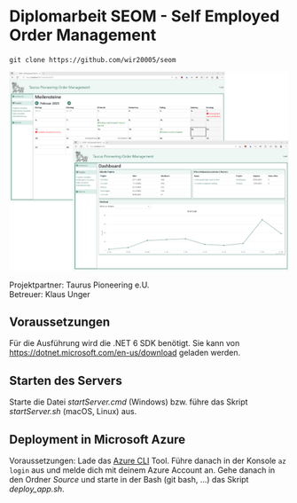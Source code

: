 # Diplomarbeit SEOM - Self Employed Order Management

```
git clone https://github.com/wir20005/seom
```

![](screenshot.png)

Projektpartner: Taurus Pioneering e.U.  
Betreuer: Klaus Unger

## Voraussetzungen

Für die Ausführung wird die .NET 6 SDK benötigt.
Sie kann von https://dotnet.microsoft.com/en-us/download geladen werden.

## Starten des Servers

Starte die Datei *startServer.cmd* (Windows) bzw. führe das Skript *startServer.sh* (macOS, Linux) aus.

## Deployment in Microsoft Azure

Voraussetzungen: Lade das [Azure CLI](https://learn.microsoft.com/en-us/cli/azure/install-azure-cli) Tool.
Führe danach in der Konsole `az login` aus und melde dich mit deinem Azure Account an.
Gehe danach in den Ordner *Source* und starte in der Bash (git bash, ...) das Skript *deploy_app.sh*.
